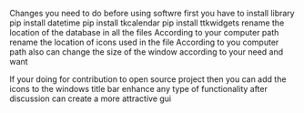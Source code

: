 Changes you need to do before using softwre
    first you have to install library
        pip install datetime
        pip install tkcalendar
        pip install ttkwidgets
    rename the location of the database in all the files According to your computer path
    rename the location of icons used in the file According to you computer path
    also can change the size of the window according to your need and want


If your doing for contribution to open source project then you can
    add the icons to the windows title bar
    enhance any type of functionality after discussion 
    can create a more attractive gui 